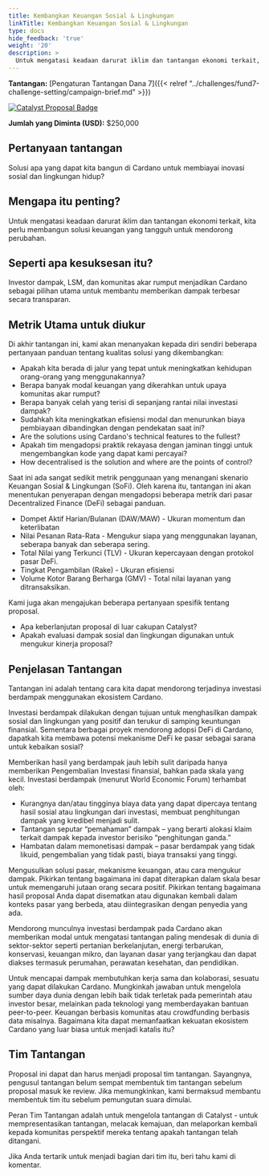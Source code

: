 ```yaml
---
title: Kembangkan Keuangan Sosial & Lingkungan
linkTitle: Kembangkan Keuangan Sosial & Lingkungan
type: docs
hide_feedback: 'true'
weight: '20'
description: >
  Untuk mengatasi keadaan darurat iklim dan tantangan ekonomi terkait, kita perlu membangun solusi keuangan yang tangguh untuk mendorong perubahan. Solusi apa yang dapat kita bangun di Cardano untuk membiayai inovasi sosial dan lingkungan?
---
```


**Tantangan:** [Pengaturan Tantangan Dana 7]({{< relref "../challenges/fund7-challenge-setting/campaign-brief.md" >}})

[![Catalyst Proposal Badge](https://img.shields.io/badge/Proposal-Catalyst-blue)](https://cardano.ideascale.com/a/dtd/SoFi-Social-Finance/368902-48088)

**Jumlah yang Diminta (USD):** $250,000

## Pertanyaan tantangan

Solusi apa yang dapat kita bangun di Cardano untuk membiayai inovasi sosial dan lingkungan hidup?

## Mengapa itu penting?

Untuk mengatasi keadaan darurat iklim dan tantangan ekonomi terkait, kita perlu membangun solusi keuangan yang tangguh untuk mendorong perubahan.

## Seperti apa kesuksesan itu?

Investor dampak, LSM, dan komunitas akar rumput menjadikan Cardano sebagai pilihan utama untuk membantu memberikan dampak terbesar secara transparan.

## Metrik Utama untuk diukur

Di akhir tantangan ini, kami akan menanyakan kepada diri sendiri beberapa pertanyaan panduan tentang kualitas solusi yang dikembangkan:

- Apakah kita berada di jalur yang tepat untuk meningkatkan kehidupan orang-orang yang menggunakannya?
- Berapa banyak modal keuangan yang dikerahkan untuk upaya komunitas akar rumput?
- Berapa banyak celah yang terisi di sepanjang rantai nilai investasi dampak?
- Sudahkah kita meningkatkan efisiensi modal dan menurunkan biaya pembiayaan dibandingkan dengan pendekatan saat ini?
- Are the solutions using Cardano's technical features to the fullest?
- Apakah tim mengadopsi praktik rekayasa dengan jaminan tinggi untuk mengembangkan kode yang dapat kami percayai?
- How decentralised is the solution and where are the points of control?

Saat ini ada sangat sedikit metrik penggunaan yang menangani skenario Keuangan Sosial &amp; Lingkungan (SoFi). Oleh karena itu, tantangan ini akan menentukan penyerapan dengan mengadopsi beberapa metrik dari pasar Decentralized Finance (DeFi) sebagai panduan.

- Dompet Aktif Harian/Bulanan (DAW/MAW) - Ukuran momentum dan keterlibatan
- Nilai Pesanan Rata-Rata - Mengukur siapa yang menggunakan layanan, seberapa banyak dan seberapa sering.
- Total Nilai yang Terkunci (TLV) - Ukuran kepercayaan dengan protokol pasar DeFi.
- Tingkat Pengambilan (Rake) - Ukuran efisiensi
- Volume Kotor Barang Berharga (GMV) - Total nilai layanan yang ditransaksikan.

Kami juga akan mengajukan beberapa pertanyaan spesifik tentang proposal.

- Apa keberlanjutan proposal di luar cakupan Catalyst?
- Apakah evaluasi dampak sosial dan lingkungan digunakan untuk mengukur kinerja proposal?

## Penjelasan Tantangan

Tantangan ini adalah tentang cara kita dapat mendorong terjadinya investasi berdampak menggunakan ekosistem Cardano.

Investasi berdampak dilakukan dengan tujuan untuk menghasilkan dampak sosial dan lingkungan yang positif dan terukur di samping keuntungan finansial. Sementara berbagai proyek mendorong adopsi DeFi di Cardano, dapatkah kita membawa potensi mekanisme DeFi ke pasar sebagai sarana untuk kebaikan sosial?

Memberikan hasil yang berdampak jauh lebih sulit daripada hanya memberikan Pengembalian Investasi finansial, bahkan pada skala yang kecil. Investasi berdampak (menurut World Economic Forum) terhambat oleh:

- Kurangnya dan/atau tingginya biaya data yang dapat dipercaya tentang hasil sosial atau lingkungan dari investasi, membuat penghitungan dampak yang kredibel menjadi sulit.
- Tantangan seputar “pemahaman” dampak – yang berarti alokasi klaim terkait dampak kepada investor berisiko “penghitungan ganda.”
- Hambatan dalam memonetisasi dampak – pasar berdampak yang tidak likuid, pengembalian yang tidak pasti, biaya transaksi yang tinggi.

Mengusulkan solusi pasar, mekanisme keuangan, atau cara mengukur dampak. Pikirkan tentang bagaimana ini dapat diterapkan dalam skala besar untuk memengaruhi jutaan orang secara positif. Pikirkan tentang bagaimana hasil proposal Anda dapat disematkan atau digunakan kembali dalam konteks pasar yang berbeda, atau diintegrasikan dengan penyedia yang ada.

Mendorong munculnya investasi berdampak pada Cardano akan memberikan modal untuk mengatasi tantangan paling mendesak di dunia di sektor-sektor seperti pertanian berkelanjutan, energi terbarukan, konservasi, keuangan mikro, dan layanan dasar yang terjangkau dan dapat diakses termasuk perumahan, perawatan kesehatan, dan pendidikan.

Untuk mencapai dampak membutuhkan kerja sama dan kolaborasi, sesuatu yang dapat dilakukan Cardano. Mungkinkah jawaban untuk mengelola sumber daya dunia dengan lebih baik tidak terletak pada pemerintah atau investor besar, melainkan pada teknologi yang memberdayakan bantuan peer-to-peer. Keuangan berbasis komunitas atau crowdfunding berbasis data misalnya. Bagaimana kita dapat memanfaatkan kekuatan ekosistem Cardano yang luar biasa untuk menjadi katalis itu?

## Tim Tantangan

Proposal ini dapat dan harus menjadi proposal tim tantangan. Sayangnya, pengusul tantangan belum sempat membentuk tim tantangan sebelum proposal masuk ke review. Jika memungkinkan, kami bermaksud membantu membentuk tim itu sebelum pemungutan suara dimulai.

Peran Tim Tantangan adalah untuk mengelola tantangan di Catalyst - untuk mempresentasikan tantangan, melacak kemajuan, dan melaporkan kembali kepada komunitas perspektif mereka tentang apakah tantangan telah ditangani.

Jika Anda tertarik untuk menjadi bagian dari tim itu, beri tahu kami di komentar.
